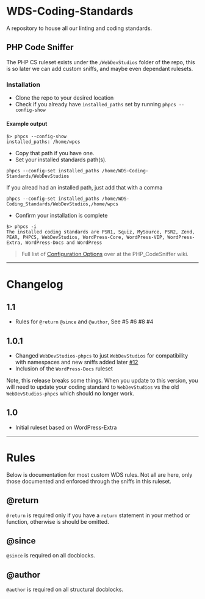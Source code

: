 # WDS-Coding-Standards
A repository to house all our linting and coding standards.

## PHP Code Sniffer

The PHP CS ruleset exists under the `/WebDevStudios` folder of the repo, this is so later we can add custom sniffs, and maybe even dependant rulesets.

### Installation

* Clone the repo to your desired location
* Check if you already have `installed_paths` set by running `phpcs --config-show`

#### Example output

```
$> phpcs --config-show
installed_paths: /home/wpcs
```

* Copy that path if you have one.
* Set your installed standards path(s).

```
phpcs --config-set installed_paths /home/WDS-Coding-Standards/WebDevStudios
```

If you alread had an installed path, just add that with a comma

```
phpcs --config-set installed_paths /home/WDS-Coding_Standards/WebDevStudios,/home/wpcs
```

* Confirm your installation is complete

```
$> phpcs -i
The installed coding standards are PSR1, Squiz, MySource, PSR2, Zend, PEAR, PHPCS, WebDevStudios, WordPress-Core, WordPress-VIP, WordPress-Extra, WordPress-Docs and WordPress
```

> Full list of [Configuration Options](https://github.com/squizlabs/PHP_CodeSniffer/wiki/Configuration-Options) over at the PHP_CodeSniffer wiki.

____________________

# Changelog

## 1.1

- Rules for `@return` `@since` and `@author`, See #5 #6 #8 #4

## 1.0.1

- Changed `WebDevStudios-phpcs` to just `WebDevStudios` for compatibility with namespaces and new sniffs added later [#12](https://github.com/WebDevStudios/WDS-Coding-Standards/pull/12)
- Inclusion of the `WordPress-Docs` ruleset

Note, this release breaks some things. When you update to this version,
you will need to update your coding standard to `WebDevStudios` vs the old
`WebDevStudios-phpcs` which should no longer work.

## 1.0

- Initial ruleset based on WordPress-Extra

________________________________

# Rules

Below is documentation for most custom WDS rules. Not all are here, only those
documented and enforced through the sniffs in this ruleset.

## @return

`@return` is required only if you have a `return` statement in your method or
function, otherwise is should be omitted.

## @since

`@since` is required on all docblocks.

## @author

`@author` is required on all structural docblocks.
